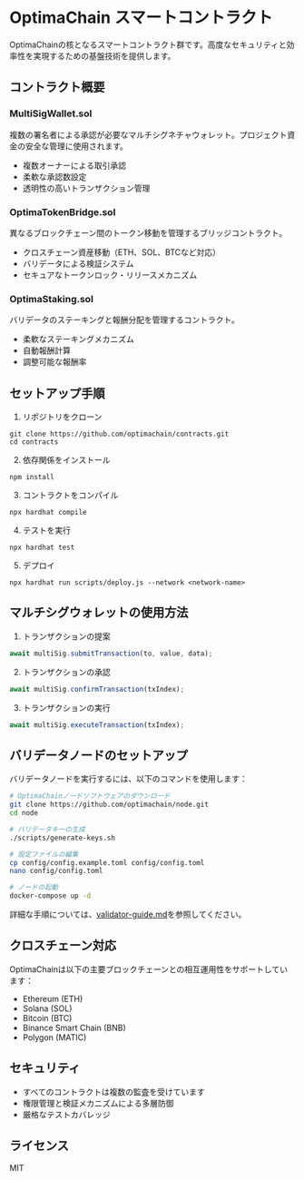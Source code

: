 # OptimaChain スマートコントラクト

OptimaChainの核となるスマートコントラクト群です。高度なセキュリティと効率性を実現するための基盤技術を提供します。

## コントラクト概要

### MultiSigWallet.sol
複数の署名者による承認が必要なマルチシグネチャウォレット。プロジェクト資金の安全な管理に使用されます。

- 複数オーナーによる取引承認
- 柔軟な承認数設定
- 透明性の高いトランザクション管理

### OptimaTokenBridge.sol
異なるブロックチェーン間のトークン移動を管理するブリッジコントラクト。

- クロスチェーン資産移動（ETH、SOL、BTCなど対応）
- バリデータによる検証システム
- セキュアなトークンロック・リリースメカニズム

### OptimaStaking.sol
バリデータのステーキングと報酬分配を管理するコントラクト。

- 柔軟なステーキングメカニズム
- 自動報酬計算
- 調整可能な報酬率

## セットアップ手順

1. リポジトリをクローン
```
git clone https://github.com/optimachain/contracts.git
cd contracts
```

2. 依存関係をインストール
```
npm install
```

3. コントラクトをコンパイル
```
npx hardhat compile
```

4. テストを実行
```
npx hardhat test
```

5. デプロイ
```
npx hardhat run scripts/deploy.js --network <network-name>
```

## マルチシグウォレットの使用方法

1. トランザクションの提案
```javascript
await multiSig.submitTransaction(to, value, data);
```

2. トランザクションの承認
```javascript
await multiSig.confirmTransaction(txIndex);
```

3. トランザクションの実行
```javascript
await multiSig.executeTransaction(txIndex);
```

## バリデータノードのセットアップ

バリデータノードを実行するには、以下のコマンドを使用します：

```bash
# OptimaChainノードソフトウェアのダウンロード
git clone https://github.com/optimachain/node.git
cd node

# バリデータキーの生成
./scripts/generate-keys.sh

# 設定ファイルの編集
cp config/config.example.toml config/config.toml
nano config/config.toml

# ノードの起動
docker-compose up -d
```

詳細な手順については、[validator-guide.md](/validator-guide.md)を参照してください。

## クロスチェーン対応

OptimaChainは以下の主要ブロックチェーンとの相互運用性をサポートしています：

- Ethereum (ETH)
- Solana (SOL)
- Bitcoin (BTC)
- Binance Smart Chain (BNB)
- Polygon (MATIC)

## セキュリティ

- すべてのコントラクトは複数の監査を受けています
- 権限管理と検証メカニズムによる多層防御
- 厳格なテストカバレッジ

## ライセンス

MIT